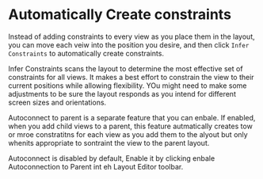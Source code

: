 # Automatically Create constraints
Instead of adding constraints to every view as you place them in the layout, you can move each veiw into the position you desire, and then click `Infer Constraints` to automatically create constraints.

Infer Constraints scans the layout to determine the most effective set of constraints for all views. It makes a best effort to constrain the view to their current positions while allowing flexibility. YOu might need to make some adjustments to be sure the layout responds as you intend for different screen sizes and orientations. 

Autoconnect to parent is a separate feature that you can enbale. If enabled, when you add child views to a parent, this feature autmatically creates tow or mroe constratitns for each view as you add them to the alyout but only whenits appropriate to sontraint the view to the parent layout. 

Autoconnect is disabled by default, Enable it by clicking enbale Autoconnection to Parent int eh Layout Editor toolbar. 


